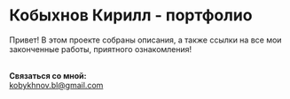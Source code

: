 <h1>Кобыхнов Кирилл - портфолио</h1>
<p>Привет! В этом проекте собраны описания, а также ссылки на все мои законченные работы, приятного ознакомления!</p>
<br>
<strong>Связаться со мной:</strong> <br/>
<a href="mailto:kobykhnov.bl@gmail.com">kobykhnov.bl@gmail.com</a>
 </ul>
